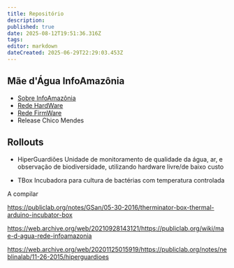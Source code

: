 ```yaml
---
title: Repositório
description: 
published: true
date: 2025-08-12T19:51:36.316Z
tags: 
editor: markdown
dateCreated: 2025-06-29T22:29:03.453Z
---
```



## Mãe d'Água InfoAmazônia
- [Sobre InfoAmazônia](https://infoamazonia.org/project/rede-infoamazonia/)
- [Rede HardWare](https://github.com/InfoAmazonia/rede-hardware)
- [Rede FirmWare](https://github.com/InfoAmazonia/rede-firmware/)
- Release Chico Mendes


## Rollouts
- HiperGuardiões
Unidade de monitoramento de qualidade da água, ar, e observação de biodiversidade, utilizando hardware livre/de baixo custo

- TBox 
Incubadora para cultura de bactérias com temperatura controlada


A compilar

https://publiclab.org/notes/GSan/05-30-2016/therminator-box-thermal-arduino-incubator-box

https://web.archive.org/web/20210928143121/https://publiclab.org/wiki/mae-d-agua-rede-infoamazonia

https://web.archive.org/web/20201125015919/https://publiclab.org/notes/neblinalab/11-26-2015/hiperguardioes